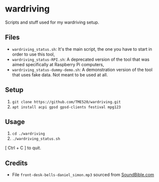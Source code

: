 # wardriving
Scripts and stuff used for my wardriving setup.

## Files

- `wardriving_status.sh`: It's the main script, the one you have to start in order to use this tool,
- `wardriving_status-RPI.sh`: A deprecated version of the tool that was aimed specifically at Raspberry Pi computers,
- `wardriving_status-dummy-demo.sh`: A demonstration version of the tool that uses fake data. Not meant to be used at all.

## Setup

1. `git clone https://github.com/TME520/wardriving.git`
2. `apt install acpi gpsd gpsd-clients festival mpg123`

## Usage

1. `cd ./wardriving`
2. `./wardriving_status.sh`

[ Ctrl + C ] to quit.

## Credits

- File `front-desk-bells-daniel_simon.mp3` sourced from [SoundBible.com](http://soundbible.com/)
